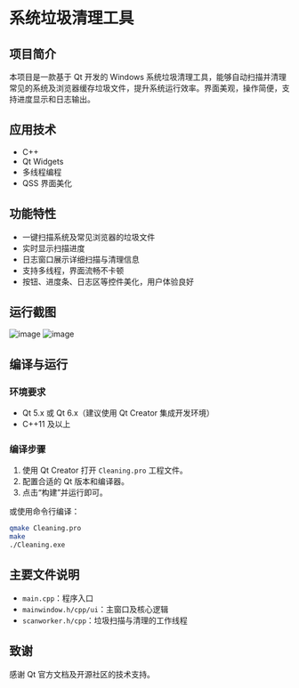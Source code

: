 
# 系统垃圾清理工具

## 项目简介
本项目是一款基于 Qt 开发的 Windows 系统垃圾清理工具，能够自动扫描并清理常见的系统及浏览器缓存垃圾文件，提升系统运行效率。界面美观，操作简便，支持进度显示和日志输出。

## 应用技术
- C++
- Qt Widgets
- 多线程编程
- QSS 界面美化

## 功能特性
- 一键扫描系统及常见浏览器的垃圾文件
- 实时显示扫描进度
- 日志窗口展示详细扫描与清理信息
- 支持多线程，界面流畅不卡顿
- 按钮、进度条、日志区等控件美化，用户体验良好

## 运行截图
![image](https://github.com/user-attachments/assets/f0aacdcf-961e-4fe9-be44-fd0a7f7c1fd9)
![image](https://github.com/user-attachments/assets/f0aacdcf-961e-4fe9-be44-fd0a7f7c1fd9)


## 编译与运行

### 环境要求
- Qt 5.x 或 Qt 6.x（建议使用 Qt Creator 集成开发环境）
- C++11 及以上

### 编译步骤
1. 使用 Qt Creator 打开 `Cleaning.pro` 工程文件。
2. 配置合适的 Qt 版本和编译器。
3. 点击“构建”并运行即可。

或使用命令行编译：
```bash
qmake Cleaning.pro
make
./Cleaning.exe
```

## 主要文件说明
- `main.cpp`：程序入口
- `mainwindow.h/cpp/ui`：主窗口及核心逻辑
- `scanworker.h/cpp`：垃圾扫描与清理的工作线程

## 致谢
感谢 Qt 官方文档及开源社区的技术支持。
